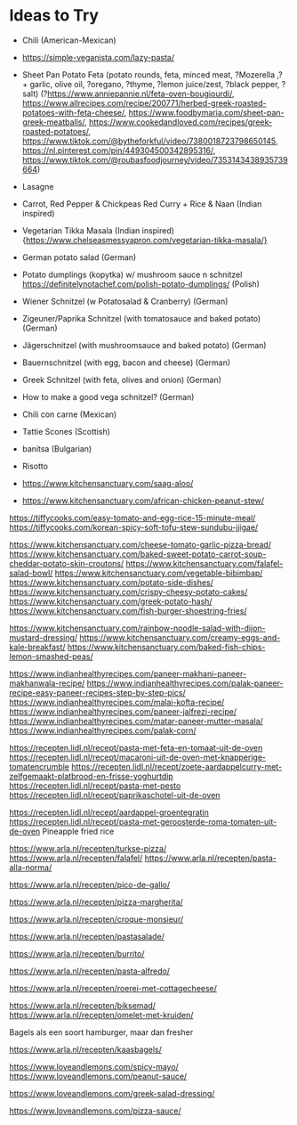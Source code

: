 # Ideas to Try
- Chili (American-Mexican)

- https://simple-veganista.com/lazy-pasta/

- Sheet Pan Potato Feta (potato rounds, feta, minced meat, ?Mozerella ,? + garlic, olive oil, ?oregano, ?thyme, ?lemon juice/zest, ?black pepper, ?salt) (?https://www.anniepannie.nl/feta-oven-bougiourdi/, https://www.allrecipes.com/recipe/200771/herbed-greek-roasted-potatoes-with-feta-cheese/, https://www.foodbymaria.com/sheet-pan-greek-meatballs/, https://www.cookedandloved.com/recipes/greek-roasted-potatoes/, https://www.tiktok.com/@bytheforkful/video/7380018723798650145, https://nl.pinterest.com/pin/449304500342895316/, https://www.tiktok.com/@roubasfoodjourney/video/7353143438935739664)

- Lasagne
- Carrot, Red Pepper & Chickpeas Red Curry + Rice & Naan (Indian inspired)
- Vegetarian Tikka Masala (Indian inspired)
{https://www.chelseasmessyapron.com/vegetarian-tikka-masala/}
- German potato salad (German)
- Potato dumplings (kopytka) w/ mushroom sauce n schnitzel 
https://definitelynotachef.com/polish-potato-dumplings/ (Polish)
- Wiener Schnitzel (w Potatosalad & Cranberry) (German)
- Zigeuner/Paprika Schnitzel (with tomatosauce and baked potato) (German)
- Jägerschnitzel (with mushroomsauce and baked potato) (German)
- Bauernschnitzel (with egg, bacon and cheese) (German)
- Greek Schnitzel (with feta, olives and onion) (German)
- How to make a good vega schnitzel? (German)
- Chili con carne (Mexican)
- Tattie Scones (Scottish)
- banitsa (Bulgarian)
- Risotto
- https://www.kitchensanctuary.com/saag-aloo/
- https://www.kitchensanctuary.com/african-chicken-peanut-stew/

https://tiffycooks.com/easy-tomato-and-egg-rice-15-minute-meal/
https://tiffycooks.com/korean-spicy-soft-tofu-stew-sundubu-jjigae/

https://www.kitchensanctuary.com/cheese-tomato-garlic-pizza-bread/
https://www.kitchensanctuary.com/baked-sweet-potato-carrot-soup-cheddar-potato-skin-croutons/
https://www.kitchensanctuary.com/falafel-salad-bowl/
https://www.kitchensanctuary.com/vegetable-bibimbap/
https://www.kitchensanctuary.com/potato-side-dishes/
https://www.kitchensanctuary.com/crispy-cheesy-potato-cakes/
https://www.kitchensanctuary.com/greek-potato-hash/
https://www.kitchensanctuary.com/fish-burger-shoestring-fries/

https://www.kitchensanctuary.com/rainbow-noodle-salad-with-dijon-mustard-dressing/
https://www.kitchensanctuary.com/creamy-eggs-and-kale-breakfast/
https://www.kitchensanctuary.com/baked-fish-chips-lemon-smashed-peas/

https://www.indianhealthyrecipes.com/paneer-makhani-paneer-makhanwala-recipe/
https://www.indianhealthyrecipes.com/palak-paneer-recipe-easy-paneer-recipes-step-by-step-pics/
https://www.indianhealthyrecipes.com/malai-kofta-recipe/
https://www.indianhealthyrecipes.com/paneer-jalfrezi-recipe/
https://www.indianhealthyrecipes.com/matar-paneer-mutter-masala/
https://www.indianhealthyrecipes.com/palak-corn/

https://recepten.lidl.nl/recept/pasta-met-feta-en-tomaat-uit-de-oven
https://recepten.lidl.nl/recept/macaroni-uit-de-oven-met-knapperige-tomatencrumble
https://recepten.lidl.nl/recept/zoete-aardappelcurry-met-zelfgemaakt-platbrood-en-frisse-yoghurtdip
https://recepten.lidl.nl/recept/pasta-met-pesto
https://recepten.lidl.nl/recept/paprikaschotel-uit-de-oven

https://recepten.lidl.nl/recept/aardappel-groentegratin
https://recepten.lidl.nl/recept/pasta-met-geroosterde-roma-tomaten-uit-de-oven
Pineapple fried rice 

https://www.arla.nl/recepten/turkse-pizza/
https://www.arla.nl/recepten/falafel/
https://www.arla.nl/recepten/pasta-alla-norma/

https://www.arla.nl/recepten/pico-de-gallo/

https://www.arla.nl/recepten/pizza-margherita/

https://www.arla.nl/recepten/croque-monsieur/

https://www.arla.nl/recepten/pastasalade/

https://www.arla.nl/recepten/burrito/

https://www.arla.nl/recepten/pasta-alfredo/

https://www.arla.nl/recepten/roerei-met-cottagecheese/

https://www.arla.nl/recepten/biksemad/
https://www.arla.nl/recepten/omelet-met-kruiden/

Bagels als een soort hamburger, maar dan fresher

https://www.arla.nl/recepten/kaasbagels/

https://www.loveandlemons.com/spicy-mayo/
https://www.loveandlemons.com/peanut-sauce/

https://www.loveandlemons.com/greek-salad-dressing/

https://www.loveandlemons.com/pizza-sauce/